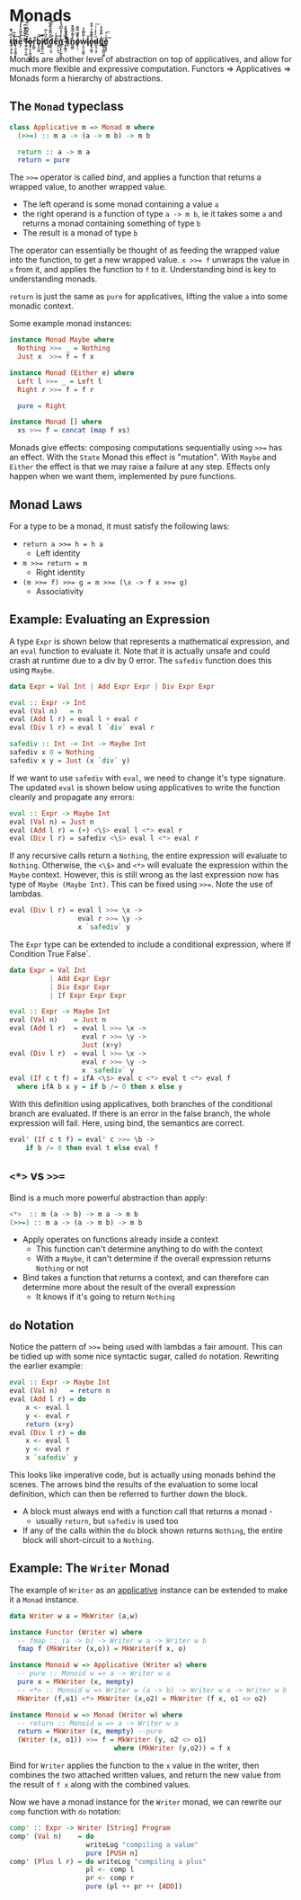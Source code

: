 # Monads

**ṱ̴̹͙̗̣̙ͮ͆͑̊̅h̸̢͔͍̘̭͍̞̹̀ͣ̅͢e̖̠ͫ̒ͦ̅̉̓̓́͟͞ ͑ͥ̌̀̉̐̂͏͚̤͜f͚͔͖̠̣͚ͤ͆ͦ͂͆̄ͥ͌o̶̡̡̝͎͎̥͖̰̭̠̊r̗̯͈̀̚b̢͙̺͚̅͝i̸̡̱̯͔̠̲̿dͧ̈ͭ̑҉͎̮d̆̓̂̏̉̏͌͆̚͝͏̺͓̜̪͓e̎ͯͨ͢҉͙̠͕͍͉n͇̼̞̙͕̮̣͈͓ͨ͐͛̽ͣ̏͆́̓ ̵ͧ̏ͤ͋̌̒͘҉̞̞̱̲͓k͔̂ͪͦ́̀͗͘n͇̰͖̓ͦ͂̇̂͌̐ȯ̸̥͔̩͒̋͂̿͌w̞̟͔̙͇̾͋̅̅̔ͅlͧ͏͎̣̲̖̥ẻ̴̢̢͎̻̹̑͂̆̽ͮ̓͋d̴̪͉̜͓̗̈ͭ̓ͥͥ͞g͊̾̋̊͊̓͑҉͏̭͇̝̰̲̤̫̥e͈̝̖̖̾ͬ̍͢͞**

Monads are another level of abstraction on top of applicatives, and allow for much more flexible and expressive computation. Functors => Applicatives => Monads form a hierarchy of abstractions.

## The `Monad` typeclass

```haskell
class Applicative m => Monad m where
  (>>=) :: m a -> (a -> m b) -> m b

  return :: a -> m a
  return = pure
```

The `>>=` operator is called _bind_, and applies a function that returns a wrapped value, to another wrapped value.

- The left operand is some monad containing a value `a`
- the right operand is a function of type `a -> m b`, ie it takes some `a` and returns a monad containing something of type `b`
- The result is a monad of type `b`

The operator can essentially be thought of as feeding the wrapped value into the function, to get a new wrapped value. `x >>= f` unwraps the value in `x` from it, and applies the function to `f` to it. Understanding bind is key to understanding monads.

`return` is just the same as `pure` for applicatives, lifting the value `a` into some monadic context.

Some example monad instances:

```haskell
instance Monad Maybe where
  Nothing >>= _ = Nothing
  Just x  >>= f = f x

instance Monad (Either e) where
  Left l >>= _ = Left l
  Right r >>= f = f r

  pure = Right

instance Monad [] where
  xs >>= f = concat (map f xs)
```

Monads give effects: composing computations sequentially using `>>=` has an effect. With the `State` Monad this effect is "mutation". With `Maybe` and `Either` the effect is that we may raise a failure at any step. Effects only happen when we want them, implemented by pure functions.

## Monad Laws

For a type to be a monad, it must satisfy the following laws:

- `return a >>= h = h a`
  - Left identity
- `m >>= return = m`
  - Right identity
- `(m >>= f) >>= g = m >>= (\x -> f x >>= g)`
  - Associativity

## Example: Evaluating an Expression

A type `Expr` is shown below that represents a mathematical expression, and an `eval` function to evaluate it. Note that it is actually unsafe and could crash at runtime due to a div by 0 error. The `safediv` function does this using `Maybe`.

```haskell
data Expr = Val Int | Add Expr Expr | Div Expr Expr

eval :: Expr -> Int
eval (Val n)   = n
eval (Add l r) = eval l + eval r
eval (Div l r) = eval l `div` eval r

safediv :: Int -> Int -> Maybe Int
safediv x 0 = Nothing
safediv x y = Just (x `div` y)
```

If we want to use `safediv` with `eval`, we need to change it's type signature. The updated `eval` is shown below using applicatives to write the function cleanly and propagate any errors:

```haskell
eval :: Expr -> Maybe Int
eval (Val n) = Just n
eval (Add l r) = (+) <\$> eval l <*> eval r
eval (Div l r) = safediv <\$> eval l <*> eval r
```

If any recursive calls return a `Nothing`, the entire expression will evaluate to `Nothing`. Otherwise, the `<\$>` and `<*>` will evaluate the expression within the `Maybe` context. However, this is still wrong as the last expression now has type of `Maybe (Maybe Int)`. This can be fixed using `>>=`. Note the use of lambdas.

```haskell
eval (Div l r) = eval l >>= \x ->
                 eval r >>= \y ->
                 x `safediv` y
```

The `Expr` type can be extended to include a conditional expression, where If Condition True False`.

```haskell
data Expr = Val Int
          | Add Expr Expr
          | Div Expr Expr
          | If Expr Expr Expr

eval :: Expr -> Maybe Int
eval (Val n)    = Just n
eval (Add l r)  = eval l >>= \x ->
                  eval r >>= \y ->
                  Just (x+y)
eval (Div l r)  = eval l >>= \x ->
                  eval r >>= \y ->
                  x `safediv` y
eval (If c t f) = ifA <\$> eval c <*> eval t <*> eval f
  where ifA b x y = if b /= 0 then x else y
```

With this definition using applicatives, both branches of the conditional branch are evaluated. If there is an error in the false branch, the whole expression will fail. Here, using bind, the semantics are correct.

```haskell
eval' (If c t f) = eval' c >>= \b ->
    if b /= 0 then eval t else eval f
```

## `<*>` vs `>>=`

Bind is a much more powerful abstraction than apply:

```haskell
<*>  :: m (a -> b) -> m a -> m b
(>>=) :: m a -> (a -> m b) -> m b
```

- Apply operates on functions already inside a context
  - This function can't determine anything to do with the context
  - With a `Maybe`, it can't determine if the overall expression returns `Nothing` or not
- Bind takes a function that returns a context, and can therefore can determine more about the result of the overall expression
  - It knows if it's going to return `Nothing`

## `do` Notation

Notice the pattern of `>>=` being used with lambdas a fair amount. This can be tidied up with some nice syntactic sugar, called `do` notation. Rewriting the earlier example:

```haskell
eval :: Expr -> Maybe Int
eval (Val n)   = return n
eval (Add l r) = do
    x <- eval l
    y <- eval r
    return (x+y)
eval (Div l r) = do
    x <- eval l
    y <- eval r
    x `safediv` y
```

This looks like imperative code, but is actually using monads behind the scenes. The arrows bind the results of the evaluation to some local definition, which can then be referred to further down the block.

- A block must always end with a function call that returns a monad -
  - usually `return`, but `safediv` is used too
- If any of the calls within the `do` block shown returns `Nothing`, the entire block will short-circuit to a `Nothing`.

## Example: The `Writer` Monad

The example of `Writer` as an [applicative](./cs141/applicatives#example-logging) instance can be extended to make it a `Monad` instance.

```haskell
data Writer w a = MkWriter (a,w)

instance Functor (Writer w) where
  -- fmap :: (a -> b) -> Writer w a -> Writer w b
  fmap f (MkWriter (x,o)) = MkWriter(f x, o)

instance Monoid w => Applicative (Writer w) where
  -- pure :: Monoid w => a -> Writer w a
  pure x = MkWriter (x, mempty)
  -- <*> :: Monoid w => Writer w (a -> b) -> Writer w a -> Writer w b
  MkWriter (f,o1) <*> MkWriter (x,o2) = MkWriter (f x, o1 <> o2)

instance Monoid w => Monad (Writer w) where
  -- return :: Monoid w => a -> Writer w a
  return = MkWriter (x, mempty) --pure
  (Writer (x, o1)) >>= f = MkWriter (y, o2 <> o1)
                          where (MkWriter (y,o2)) = f x
```

Bind for `Writer` applies the function to the `x` value in the writer, then combines the two attached written values, and return the new value from the result of `f x` along with the combined values.

Now we have a monad instance for the `Writer` monad, we can rewrite our `comp` function with `do` notation:

```haskell
comp' :: Expr -> Writer [String] Program
comp' (Val n)    = do
                   writeLog "compiling a value"
                   pure [PUSH n]
comp' (Plus l r) = do writeLog "compiling a plus"
                   pl <- comp l
                   pr <- comp r
                   pure (pl ++ pr ++ [ADD])
```
